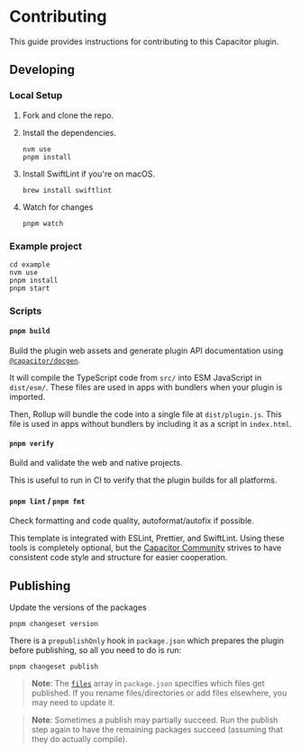 # Contributing

This guide provides instructions for contributing to this Capacitor plugin.

## Developing

### Local Setup

1. Fork and clone the repo.
1. Install the dependencies.

    ```shell
    nvm use
    pnpm install
    ```

1. Install SwiftLint if you're on macOS.

    ```shell
    brew install swiftlint
    ```

1. Watch for changes

    ```shell
    pnpm watch
    ```

### Example project

```shell
cd example
nvm use
pnpm install
pnpm start
```

### Scripts

#### `pnpm build`

Build the plugin web assets and generate plugin API documentation using [`@capacitor/docgen`](https://github.com/ionic-team/capacitor-docgen).

It will compile the TypeScript code from `src/` into ESM JavaScript in `dist/esm/`. These files are used in apps with bundlers when your plugin is imported.

Then, Rollup will bundle the code into a single file at `dist/plugin.js`. This file is used in apps without bundlers by including it as a script in `index.html`.

#### `pnpm verify`

Build and validate the web and native projects.

This is useful to run in CI to verify that the plugin builds for all platforms.

#### `pnpm lint` / `pnpm fmt`

Check formatting and code quality, autoformat/autofix if possible.

This template is integrated with ESLint, Prettier, and SwiftLint. Using these tools is completely optional, but the [Capacitor Community](https://github.com/capacitor-community/) strives to have consistent code style and structure for easier cooperation.

## Publishing

Update the versions of the packages

```shell
pnpm changeset version
```

There is a `prepublishOnly` hook in `package.json` which prepares the plugin before publishing, so all you need to do is run:

```shell
pnpm changeset publish
```

> **Note**: The [`files`](https://docs.npmjs.com/cli/v7/configuring-npm/package-json#files) array in `package.json` specifies which files get published. If you rename files/directories or add files elsewhere, you may need to update it.

> **Note**: Sometimes a publish may partially succeed. Run the publish step again to have the remaining packages succeed (assuming that they do actually compile).
